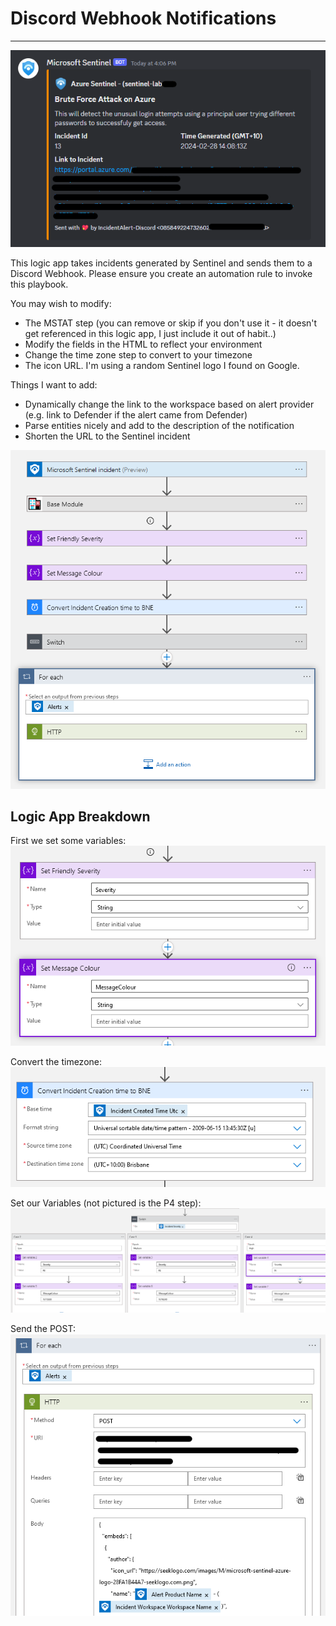 # Discord Webhook Notifications
---
![](SentinelDiscordNotification.png)

This logic app takes incidents generated by Sentinel and sends them to a Discord Webhook. Please ensure you create an automation rule to invoke this playbook.

You may wish to modify:
* The MSTAT step (you can remove or skip if you don't use it - it doesn't get referenced in this logic app, I just include it out of habit..)
* Modify the fields in the HTML to reflect your environment
* Change the time zone step to convert to your timezone
* The icon URL. I'm using a random Sentinel logo I found on Google.

Things I want to add:
* Dynamically change the link to the workspace based on alert provider (e.g. link to Defender if the alert came from Defender)
* Parse entities nicely and add to the description of the notification
* Shorten the URL to the Sentinel incident

![](DiscordWebhookLogicApp.png)

## Logic App Breakdown
First we set some variables:
![](SettingVariables.png)

Convert the timezone:
![](ConvertTime.png)

Set our Variables (not pictured is the P4 step):
![](ChangeVariables.png)

Send the POST:
![](SendingRequest.png)